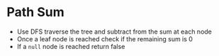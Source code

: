 # Path Sum 
* Use DFS traverse the tree and subtract from the sum at each node
* Once a leaf node is reached check if the remaining sum is 0
* If a `null` node is reached return false
